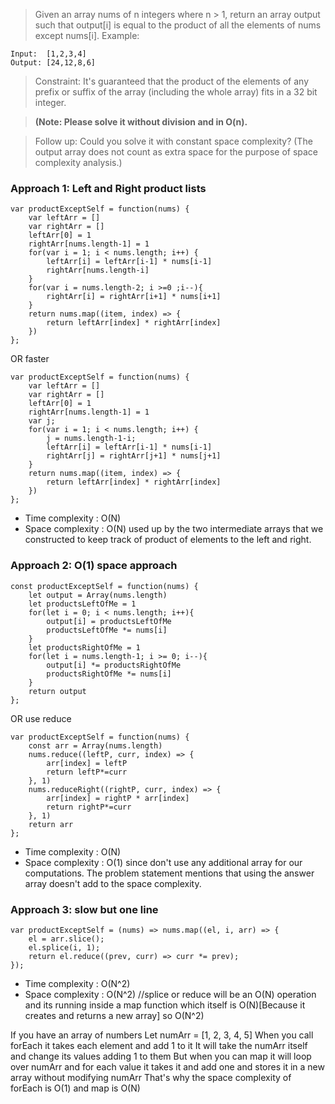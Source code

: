 > Given an array nums of n integers where n > 1, return an array output such that output[i] is equal to the product of all the elements of nums except nums[i].
> Example:

```
Input:  [1,2,3,4]
Output: [24,12,8,6]
```

> Constraint: It's guaranteed that the product of the elements of any prefix or suffix of the array (including the whole array) fits in a 32 bit integer.

> **(Note: Please solve it without division and in O(n).**

> Follow up:
> Could you solve it with constant space complexity? (The output array does not count as extra space for the purpose of space complexity analysis.)

### Approach 1: Left and Right product lists

```
var productExceptSelf = function(nums) {
    var leftArr = []
    var rightArr = []
    leftArr[0] = 1
    rightArr[nums.length-1] = 1
    for(var i = 1; i < nums.length; i++) {
        leftArr[i] = leftArr[i-1] * nums[i-1]
        rightArr[nums.length-i]
    }
    for(var i = nums.length-2; i >=0 ;i--){
        rightArr[i] = rightArr[i+1] * nums[i+1]
    }
    return nums.map((item, index) => {
        return leftArr[index] * rightArr[index]
    })
};
```

OR faster

```
var productExceptSelf = function(nums) {
    var leftArr = []
    var rightArr = []
    leftArr[0] = 1
    rightArr[nums.length-1] = 1
    var j;
    for(var i = 1; i < nums.length; i++) {
        j = nums.length-1-i;
        leftArr[i] = leftArr[i-1] * nums[i-1]
        rightArr[j] = rightArr[j+1] * nums[j+1]
    }
    return nums.map((item, index) => {
        return leftArr[index] * rightArr[index]
    })
};
```

- Time complexity : O(N)
- Space complexity : O(N) used up by the two intermediate arrays that we constructed to keep track of product of elements to the left and right.

### Approach 2: O(1) space approach

```
const productExceptSelf = function(nums) {
    let output = Array(nums.length)
    let productsLeftOfMe = 1
    for(let i = 0; i < nums.length; i++){
        output[i] = productsLeftOfMe
        productsLeftOfMe *= nums[i]
    }
    let productsRightOfMe = 1
    for(let i = nums.length-1; i >= 0; i--){
        output[i] *= productsRightOfMe
        productsRightOfMe *= nums[i]
    }
    return output
};
```

OR use reduce

```
var productExceptSelf = function(nums) {
    const arr = Array(nums.length)
    nums.reduce((leftP, curr, index) => {
        arr[index] = leftP
        return leftP*=curr
    }, 1)
    nums.reduceRight((rightP, curr, index) => {
        arr[index] = rightP * arr[index]
        return rightP*=curr
    }, 1)
    return arr
};
```

- Time complexity : O(N)
- Space complexity : O(1) since don't use any additional array for our computations. The problem statement mentions that using the answer array doesn't add to the space complexity.

### Approach 3: slow but one line

```
var productExceptSelf = (nums) => nums.map((el, i, arr) => {
    el = arr.slice();
    el.splice(i, 1);
    return el.reduce((prev, curr) => curr *= prev);
});
```

- Time complexity : O(N^2)
- Space complexity : O(N^2) //splice or reduce will be an O(N) operation
  and its running inside a map function which itself is O(N)[Because it creates and returns a new array]
  so O(N^2)

If you have an array of numbers
Let numArr = [1, 2, 3, 4, 5]
When you call forEach it takes each element and add 1 to it
It will take the numArr itself and change its values adding 1 to them
But when you can map it will loop over numArr and for each value it takes it and add one and stores it in a new array without modifying numArr
That's why the space complexity of forEach is O(1) and map is O(N)
